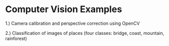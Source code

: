 # Computer Vision Examples

1.) Camera calibration and perspective correction using OpenCV 

2.) Classification of images of places (four classes: bridge, coast, mountain, rainforest)
